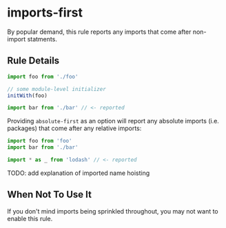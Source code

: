# imports-first

By popular demand, this rule reports any imports that come after non-import
statments.

## Rule Details

```js
import foo from './foo'

// some module-level initializer
initWith(foo)

import bar from './bar' // <- reported
```

Providing `absolute-first` as an option will report any absolute imports (i.e.
packages) that come after any relative imports:

```js
import foo from 'foo'
import bar from './bar'

import * as _ from 'lodash' // <- reported
```

TODO: add explanation of imported name hoisting

## When Not To Use It

If you don't mind imports being sprinkled throughout, you may not want to
enable this rule.

